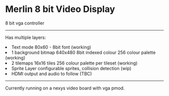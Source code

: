 # Merlin 8 bit Video Display
8 bit vga controller
<hr>

Has multiple layers:
<li>Text mode 80x60 - 8bit font (working)</li>
<li>1 background bitmap 640x480 8bit indexed colour 256 colour palette (working)</li>
<li>2 tilemaps 16x16 tiles 256 colour palette per tileset (working)</li>
<li>Sprite Layer configurable sprites, collision detection (wip)</li>
<li>HDMI output and audio to follow (TBC)</li>

<hr>
Currently running on a nexys video board with vga pmod. 
